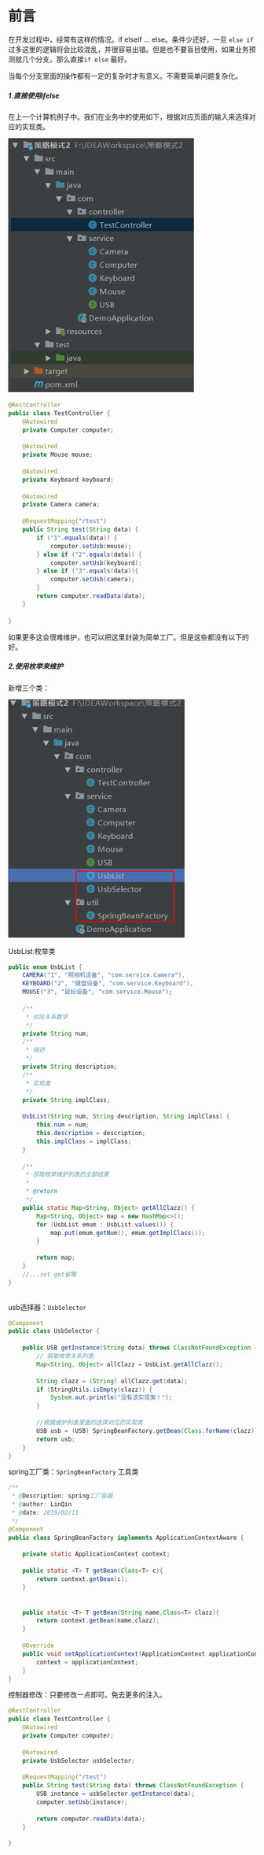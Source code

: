 # 前言

在开发过程中，经常有这样的情况。if elseif ... else。条件少还好，一旦 `else if` 过多这里的逻辑将会比较混乱，并很容易出错。但是也不要盲目使用，如果业务预测就几个分支，那么直接`if else` 最好。

当每个分支里面的操作都有一定的复杂时才有意义。不需要简单问题复杂化。

##### 1.直接使用ifelse

在上一个计算机例子中。我们在业务中的使用如下，根据对应页面的输入来选择对应的实现类。

![1549871155469](assets/1549871155469.png)

```java
@RestController
public class TestController {
    @Autowired
    private Computer computer;

    @Autowired
    private Mouse mouse;

    @Autowired
    private Keyboard keyboard;

    @Autowired
    private Camera camera;

    @RequestMapping("/test")
    public String test(String data) {
        if ("1".equals(data)) {
            computer.setUsb(mouse);
        } else if ("2".equals(data)) {
            computer.setUsb(keyboard);
        } else if ("3".equals(data)){
            computer.setUsb(camera);
        }
        return computer.readData(data);
    }

}
```

如果更多这会很难维护，也可以把这里封装为简单工厂。但是这些都没有以下的好。



##### 2.使用枚举来维护

新增三个类：

![1549874918628](assets/1549874918628.png)



UsbList:枚举类

```java
public enum UsbList {
    CAMERA("1", "照相机设备", "com.service.Camera"),
    KEYBOARD("2", "键盘设备", "com.service.Keyboard"),
    MOUSE("3", "鼠标设备", "com.service.Mouse");

    /**
     * 对应关系数字
     */
    private String num;
    /**
     * 描述
     */
    private String description;
    /**
     * 实现类
     */
    private String implClass;

    UsbList(String num, String description, String implClass) {
        this.num = num;
        this.description = description;
        this.implClass = implClass;
    }

    /**
     * 获取枚举维护列表的全部结果
     *
     * @return
     */
    public static Map<String, Object> getAllClazz() {
        Map<String, Object> map = new HashMap<>();
        for (UsbList emum : UsbList.values()) {
            map.put(emum.getNum(), emum.getImplClass());
        }

        return map;
    }
    //...set get省略
}
    
```

usb选择器：`UsbSelector`

```java
@Component
public class UsbSelector {

    public USB getInstance(String data) throws ClassNotFoundException {
        // 获取枚举关系列表
        Map<String, Object> allClazz = UsbList.getAllClazz();

        String clazz = (String) allClazz.get(data);
        if (StringUtils.isEmpty(clazz)) {
            System.out.println("没有该实现类！");
        }

        //根据维护列表里面的选择对应的实现类
        USB usb = (USB) SpringBeanFactory.getBean(Class.forName(clazz));
        return usb;
    }
}
```

spring工厂类：`SpringBeanFactory` 工具类

```java
/**
 * @Description: spring工厂容器
 * @author: LinQin
 * @date: 2019/02/11
 */
@Component
public class SpringBeanFactory implements ApplicationContextAware {

    private static ApplicationContext context;

    public static <T> T getBean(Class<T> c){
        return context.getBean(c);
    }


    public static <T> T getBean(String name,Class<T> clazz){
        return context.getBean(name,clazz);
    }

    @Override
    public void setApplicationContext(ApplicationContext applicationContext) throws BeansException {
        context = applicationContext;
    }
}
```



控制器修改：只要修改一点即可。免去更多的注入。

```java
@RestController
public class TestController {
    @Autowired
    private Computer computer;

    @Autowired
    private UsbSelector usbSelector;

    @RequestMapping("/test")
    public String test(String data) throws ClassNotFoundException {
        USB instance = usbSelector.getInstance(data);
        computer.setUsb(instance);

        return computer.readData(data);
    }

}
```